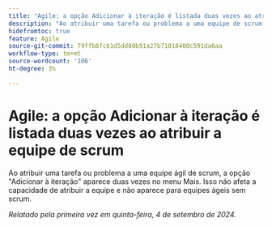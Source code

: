 ```yaml
---
title: "Agile: a opção Adicionar à iteração é listada duas vezes ao atribuir a equipe de scrum"
description: "Ao atribuir uma tarefa ou problema a uma equipe de scrum ágil, a opção Adicionar à iteração é exibida duas vezes no menu Mais. Isso não afeta a capacidade de atribuir a equipe e não aparece para equipes ágeis sem scrum."
hidefromtoc: true
feature: Agile
source-git-commit: 79ffb8fc61d5dd80b91a27b71018400c591da6aa
workflow-type: tm+mt
source-wordcount: '106'
ht-degree: 3%

---
```


# Agile: a opção Adicionar à iteração é listada duas vezes ao atribuir a equipe de scrum

Ao atribuir uma tarefa ou problema a uma equipe ágil de scrum, a opção &quot;Adicionar à iteração&quot; aparece duas vezes no menu Mais. Isso não afeta a capacidade de atribuir a equipe e não aparece para equipes ágeis sem scrum.

_Relatado pela primeira vez em quinta-feira, 4 de setembro de 2024._
